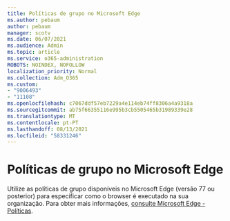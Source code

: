 ```yaml
---
title: Políticas de grupo no Microsoft Edge
ms.author: pebaum
author: pebaum
manager: scotv
ms.date: 06/07/2021
ms.audience: Admin
ms.topic: article
ms.service: o365-administration
ROBOTS: NOINDEX, NOFOLLOW
localization_priority: Normal
ms.collection: Adm_O365
ms.custom:
- "9006493"
- "11108"
ms.openlocfilehash: c7067ddf57eb7229a4e114eb74ff8306a4a9318a
ms.sourcegitcommit: ab75f66355116e995b3cb5505465b31989339e28
ms.translationtype: MT
ms.contentlocale: pt-PT
ms.lasthandoff: 08/13/2021
ms.locfileid: "58331246"
---
```

# <a name="group-policies-in-microsoft-edge"></a>Políticas de grupo no Microsoft Edge

Utilize as políticas de grupo disponíveis no Microsoft Edge (versão 77 ou posterior) para especificar como o browser é executado na sua organização. Para obter mais informações, [consulte Microsoft Edge - Políticas](https://docs.microsoft.com/deployedge/microsoft-edge-policies#available-policies).